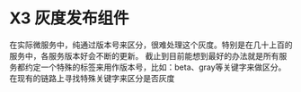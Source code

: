 # X3 灰度发布组件

在实际微服务中，纯通过版本号来区分，很难处理这个灰度。特别是在几十上百的服务中，各服务版本好会不断的更新。
截止到目前能想到最好的办法就是所有服务都约定一个特殊的标签来用作版本号，比如：beta、gray等关键字来做区分。
在现有的链路上寻找特殊关键字来区分是否灰度
